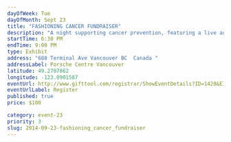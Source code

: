 ```yaml
---
dayOfWeek: Tue
dayOfMonth: Sept 23
title: "FASHIONING CANCER FUNDRAISER"
description: "A night supporting cancer prevention, featuring a live auction of fashion art. Ten beautiful dresses (works of art!) will be auctioned off in support of cancer prevention research. Canada's Queen of Punk, singer/songwriter and cancer survivor, Bif Naked, will perform a live set."
startTime: 6:30 PM
endTime: 9:00 PM
type: Exhibit
address: "688 Terminal Ave Vancouver BC  Canada "
addressLabel: Porsche Centre Vancouver
latitude: 49.2707862
longitude: -123.0901587
eventUrl: http://www.gifttool.com/registrar/ShowEventDetails?ID=1420&EID=18070
eventUrlLabel: Register
published: true
price: $100

category: event-23
priority: 3
slug: 2014-09-23-fashioning_cancer_fundraiser
---
```


